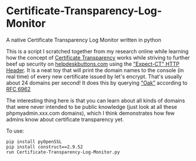 # Certificate-Transparency-Log-Monitor
A native Certificate Transparency Log Monitor written in python

This is a script I scratched together from my research online while learning how the concept of [Certificate Transparency](http://www.certificate-transparency.org/) works while striving to further beef up security on [helpdeskbuttons.com](https://helpdeskbuttons.com) using the ["Expect-CT" HTTP Header](https://developer.mozilla.org/en-US/docs/Web/HTTP/Headers/Expect-CT).
It is a neat toy that will print the domain names to the console (in real time) of every new certificate issued by let's encrypt. That's usually about 24 domains per second!
It does this by querying ["Oak"](https://letsencrypt.org/2019/05/15/introducing-oak-ct-log.html) according to [RFC 6962](https://tools.ietf.org/html/rfc6962)

The interesting thing here is that you can learn about all kinds of domains that were never intended to be public knowledge (just look at all these phpmyadmin.xxx.com domains), which I think demonstrates how few admins know about certificate transparency yet.

To use:

```
pip install pyOpenSSL
pip install construct==2.9.52
run Certificate-Transparency-Log-Monitor.py
```
